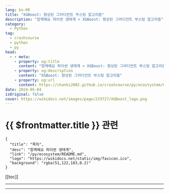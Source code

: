 ```yaml
---
lang: ko-KR
title: "XGBoost: 향상된 그라디언트 부스팅 알고리즘"
description: "함께해요 파이썬 생태계 > XGBoost: 향상된 그라디언트 부스팅 알고리즘"
category:
  - Python
tag: 
  - crashcourse
  - python
  - py
head:
  - - meta:
    - property: og:title
      content: "함께해요 파이썬 생태계 > XGBoost: 향상된 그라디언트 부스팅 알고리즘"
    - property: og:description
      content: "XGBoost: 향상된 그라디언트 부스팅 알고리즘"
    - property: og:url
      content: https://chanhi2002.github.io/crashcourse/py/ecostystem/05/xg-boost.html
date: 2024-05-04
isOriginal: false
cover: https://wikidocs.net/images/page/233727/XGBoost_logo.png
---
```


# {{ $frontmatter.title }} 관련

```component VPCard
{
  "title": "목차",
  "desc": "함께해요 파이썬 생태계",
  "link": "/py/ecosystem/README.md",
  "logo": "https://wikidocs.net/static/img/favicon.ico",
  "background": "rgba(51,122,183,0.2)"
}
```

[[toc]]

---

<SiteInfo
  name="XGBoost: 향상된 그라디언트 부스팅 알고리즘 | WikiDocs"
  desc="함께해요 파이썬 생태계"
  url="https://wikidocs.net/233727"
  logo="https://wikidocs.net/static/img/favicon.ico"
  preview="https://wikidocs.net/images/page/233727/XGBoost_logo.png"/>

<!-- TODO: 작성 -->

---

<TagLinks />